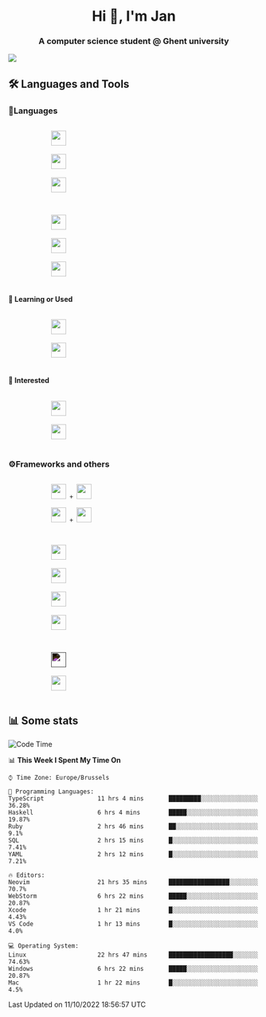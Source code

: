 <h1 align="center">Hi 👋, I'm Jan</h1>
<h3 align="center">A computer science student @ Ghent university</h3>

![](https://komarev.com/ghpvc/?username=NuttyShrimp&style=flat)

<h2>🛠️ Languages and Tools</h2>
<h3>💬Languages</h3>
<div>
    <p>
        <code>
            <img width='30px' src="https://cdn.jsdelivr.net/gh/devicons/devicon/icons/html5/html5-plain.svg">
        </code>
        <code>
            <img width='30px' src="https://cdn.jsdelivr.net/gh/devicons/devicon/icons/sass/sass-original.svg">
        </code>
        <code>
            <img width='30px' src="https://cdn.jsdelivr.net/gh/devicons/devicon/icons/javascript/javascript-plain.svg">
        </code>
    </p>
    <p>
        <code>
            <img width='30px' src="https://cdn.jsdelivr.net/gh/devicons/devicon/icons/typescript/typescript-plain.svg">
        </code>
        <code>
            <img width='30px' src="https://cdn.jsdelivr.net/gh/devicons/devicon/icons/lua/lua-plain-wordmark.svg">
        </code>
        <code>
            <img width='30px' src="https://cdn.jsdelivr.net/gh/devicons/devicon/icons/python/python-original.svg">
        </code>
    </p>
    <h4>🏫 Learning or Used</h4>
    <p>
        <code>
            <img width='30px' src="https://cdn.jsdelivr.net/gh/devicons/devicon/icons/go/go-original-wordmark.svg">
        </code>
        <code>
            <img width='30px' src="https://cdn.jsdelivr.net/gh/devicons/devicon/icons/java/java-original.svg">
        </code>
    </p>
    <h4>💭 Interested</h4>
    <p>
        <code>
            <img width='30px' src="https://cdn.jsdelivr.net/gh/devicons/devicon/icons/csharp/csharp-original.svg">
        </code>
        <code>
            <img width='30px' src="https://cdn.jsdelivr.net/gh/devicons/devicon/icons/rust/rust-plain.svg">
        </code>
    </p>
</div>
<h3>⚙️Frameworks and others</h3>
<div>
    <p>
        <code>
            <img width='30px' src="https://cdn.jsdelivr.net/gh/devicons/devicon/icons/react/react-original.svg"> + <img width='30px' src="https://cdn.jsdelivr.net/gh/devicons/devicon/icons/typescript/typescript-plain.svg">
        </code>
        <code>
            <img width='30px' src="https://cdn.jsdelivr.net/gh/devicons/devicon/icons/vuejs/vuejs-original.svg"> + <img width='30px' src="https://cdn.jsdelivr.net/gh/devicons/devicon/icons/typescript/typescript-plain.svg">
        </code>
    </p>
    <p>
        <code>
            <img width='30px' src="https://cdn.jsdelivr.net/gh/devicons/devicon/icons/nodejs/nodejs-plain.svg">
        </code>
        <code>
            <img width='30px' src="https://cdn.jsdelivr.net/gh/devicons/devicon/icons/mysql/mysql-original.svg">
        </code>
        <code>
            <img width='30px' src="https://cdn.jsdelivr.net/gh/devicons/devicon/icons/postgresql/postgresql-original.svg">
        </code>
        <code>
            <img width='30px' src="https://cdn.jsdelivr.net/gh/devicons/devicon/icons/docker/docker-original.svg">
        </code>
    </p>
        <code>
            <img width='30px' style='filter:invert(1)' src="https://simpleicons.org/icons/intellijidea.svg">
        </code>
        <code>
            <img width='30px' src="https://cdn.jsdelivr.net/gh/devicons/devicon/icons/vscode/vscode-original.svg">
        </code>
    <p>
</div>

<h2>📊 Some stats</h2>

<!--START_SECTION:waka-->
![Code Time](http://img.shields.io/badge/Code%20Time-1%2C856%20hrs%2018%20mins-blue)

📊 **This Week I Spent My Time On** 

```text
⌚︎ Time Zone: Europe/Brussels

💬 Programming Languages: 
TypeScript               11 hrs 4 mins       █████████░░░░░░░░░░░░░░░░   36.28% 
Haskell                  6 hrs 4 mins        █████░░░░░░░░░░░░░░░░░░░░   19.87% 
Ruby                     2 hrs 46 mins       ██░░░░░░░░░░░░░░░░░░░░░░░   9.1% 
SQL                      2 hrs 15 mins       █░░░░░░░░░░░░░░░░░░░░░░░░   7.41% 
YAML                     2 hrs 12 mins       █░░░░░░░░░░░░░░░░░░░░░░░░   7.21%

🔥 Editors: 
Neovim                   21 hrs 35 mins      █████████████████░░░░░░░░   70.7% 
WebStorm                 6 hrs 22 mins       █████░░░░░░░░░░░░░░░░░░░░   20.87% 
Xcode                    1 hr 21 mins        █░░░░░░░░░░░░░░░░░░░░░░░░   4.43% 
VS Code                  1 hr 13 mins        █░░░░░░░░░░░░░░░░░░░░░░░░   4.0%

💻 Operating System: 
Linux                    22 hrs 47 mins      ██████████████████░░░░░░░   74.63% 
Windows                  6 hrs 22 mins       █████░░░░░░░░░░░░░░░░░░░░   20.87% 
Mac                      1 hr 22 mins        █░░░░░░░░░░░░░░░░░░░░░░░░   4.5%

```


 Last Updated on 11/10/2022 18:56:57 UTC
<!--END_SECTION:waka-->
